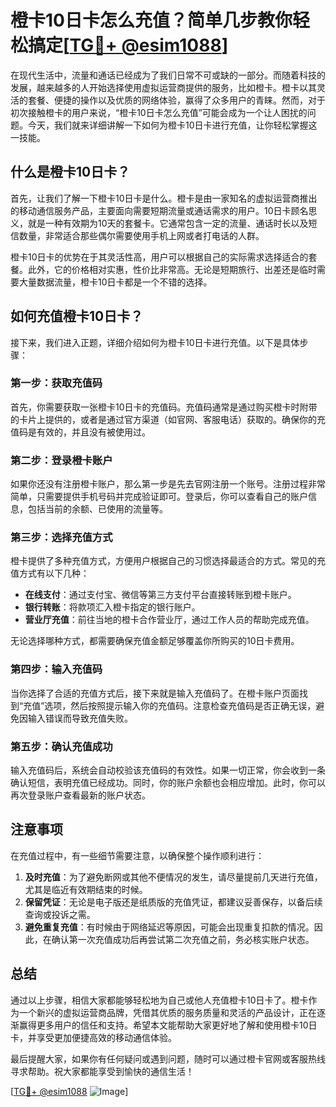 # 橙卡10日卡怎么充值？简单几步教你轻松搞定[[TG💪+ @esim1088](https://t.me/s/esim1088)]

在现代生活中，流量和通话已经成为了我们日常不可或缺的一部分。而随着科技的发展，越来越多的人开始选择使用虚拟运营商提供的服务，比如橙卡。橙卡以其灵活的套餐、便捷的操作以及优质的网络体验，赢得了众多用户的青睐。然而，对于初次接触橙卡的用户来说，“橙卡10日卡怎么充值”可能会成为一个让人困扰的问题。今天，我们就来详细讲解一下如何为橙卡10日卡进行充值，让你轻松掌握这一技能。

## 什么是橙卡10日卡？

首先，让我们了解一下橙卡10日卡是什么。橙卡是由一家知名的虚拟运营商推出的移动通信服务产品，主要面向需要短期流量或通话需求的用户。10日卡顾名思义，就是一种有效期为10天的套餐卡。它通常包含一定的流量、通话时长以及短信数量，非常适合那些偶尔需要使用手机上网或者打电话的人群。

橙卡10日卡的优势在于其灵活性高，用户可以根据自己的实际需求选择适合的套餐。此外，它的价格相对实惠，性价比非常高。无论是短期旅行、出差还是临时需要大量数据流量，橙卡10日卡都是一个不错的选择。

## 如何充值橙卡10日卡？

接下来，我们进入正题，详细介绍如何为橙卡10日卡进行充值。以下是具体步骤：

### 第一步：获取充值码

首先，你需要获取一张橙卡10日卡的充值码。充值码通常是通过购买橙卡时附带的卡片上提供的，或者是通过官方渠道（如官网、客服电话）获取的。确保你的充值码是有效的，并且没有被使用过。

### 第二步：登录橙卡账户

如果你还没有注册橙卡账户，那么第一步是先去官网注册一个账号。注册过程非常简单，只需要提供手机号码并完成验证即可。登录后，你可以查看自己的账户信息，包括当前的余额、已使用的流量等。

### 第三步：选择充值方式

橙卡提供了多种充值方式，方便用户根据自己的习惯选择最适合的方式。常见的充值方式有以下几种：

- **在线支付**：通过支付宝、微信等第三方支付平台直接转账到橙卡账户。
- **银行转账**：将款项汇入橙卡指定的银行账户。
- **营业厅充值**：前往当地的橙卡合作营业厅，通过工作人员的帮助完成充值。

无论选择哪种方式，都需要确保充值金额足够覆盖你所购买的10日卡费用。

### 第四步：输入充值码

当你选择了合适的充值方式后，接下来就是输入充值码了。在橙卡账户页面找到“充值”选项，然后按照提示输入你的充值码。注意检查充值码是否正确无误，避免因输入错误而导致充值失败。

### 第五步：确认充值成功

输入充值码后，系统会自动校验该充值码的有效性。如果一切正常，你会收到一条确认短信，表明充值已经成功。同时，你的账户余额也会相应增加。此时，你可以再次登录账户查看最新的账户状态。

## 注意事项

在充值过程中，有一些细节需要注意，以确保整个操作顺利进行：

1. **及时充值**：为了避免断网或其他不便情况的发生，请尽量提前几天进行充值，尤其是临近有效期结束的时候。
2. **保留凭证**：无论是电子版还是纸质版的充值凭证，都建议妥善保存，以备后续查询或投诉之需。
3. **避免重复充值**：有时候由于网络延迟等原因，可能会出现重复扣款的情况。因此，在确认第一次充值成功后再尝试第二次充值之前，务必核实账户状态。

## 总结

通过以上步骤，相信大家都能够轻松地为自己或他人充值橙卡10日卡了。橙卡作为一个新兴的虚拟运营商品牌，凭借其优质的服务质量和灵活的产品设计，正在逐渐赢得更多用户的信任和支持。希望本文能帮助大家更好地了解和使用橙卡10日卡，并享受更加便捷高效的移动通信体验。

最后提醒大家，如果你有任何疑问或遇到问题，随时可以通过橙卡官网或客服热线寻求帮助。祝大家都能享受到愉快的通信生活！

[[TG💪+ @esim1088](https://t.me/s/esim1088) ![Image](https://i.postimg.cc/4NQfJmqS/Snipaste-2025-05-13-00-14-12.png)]